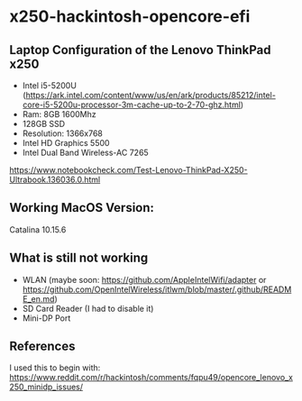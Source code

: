 # x250-hackintosh-opencore-efi

## Laptop Configuration of the Lenovo ThinkPad x250
- Intel i5-5200U (https://ark.intel.com/content/www/us/en/ark/products/85212/intel-core-i5-5200u-processor-3m-cache-up-to-2-70-ghz.html)
- Ram: 8GB 1600Mhz  
- 128GB SSD 
- Resolution: 1366x768
- Intel HD Graphics 5500
- Intel Dual Band Wireless-AC 7265

https://www.notebookcheck.com/Test-Lenovo-ThinkPad-X250-Ultrabook.136036.0.html


## Working MacOS Version:
Catalina 10.15.6

## What is still not working
- WLAN (maybe soon: https://github.com/AppleIntelWifi/adapter or https://github.com/OpenIntelWireless/itlwm/blob/master/.github/README_en.md) 
- SD Card Reader (I had to disable it)
- Mini-DP Port 


## References
I used this to begin with:
https://www.reddit.com/r/hackintosh/comments/fqpu49/opencore_lenovo_x250_minidp_issues/
